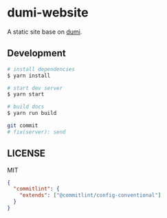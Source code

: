 # dumi-website

A static site base on [dumi](https://d.umijs.org).

## Development

```bash
# install dependencies
$ yarn install

# start dev server
$ yarn start

# build docs
$ yarn run build
```

```bash
git commit 
# fix(server): send 
```

## LICENSE

MIT

```json
{
  "commitlint": {
    "extends": ["@commitlint/config-conventional"]
  }
}
```
